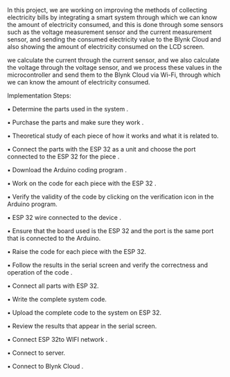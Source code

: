 In this project, we are working on improving the methods of
collecting electricity bills by integrating a smart system through which we
can know the amount of electricity consumed, and this is done through some
sensors such as the voltage measurement sensor and the current
measurement sensor, and sending the consumed electricity value to the
Blynk Cloud and also showing the amount of electricity consumed on
the LCD screen.

we calculate the current through the current sensor,
and we also calculate the voltage through the voltage sensor, and we process
these values in the microcontroller and send them to the Blynk Cloud
via Wi-Fi, through which we can know the amount of electricity consumed.

Implementation Steps:

▪ Determine the parts used in the system .

▪ Purchase the parts and make sure they work .

▪ Theoretical study of each piece of how it works and what it is related to.

▪ Connect the parts with the ESP 32 as a unit and choose the port connected to the ESP
32 for the piece .

▪ Download the Arduino coding program .

▪ Work on the code for each piece with the ESP 32 .

▪ Verify the validity of the code by clicking on the verification icon in the Arduino
program.

▪ ESP 32 wire connected to the device .

▪ Ensure that the board used is the ESP 32 and the port is the same port that is
connected to the Arduino.

▪ Raise the code for each piece with the ESP 32.

▪ Follow the results in the serial screen and verify the correctness and operation of the
code .

▪ Connect all parts with ESP 32.

▪ Write the complete system code.

▪ Upload the complete code to the system on ESP 32.

▪ Review the results that appear in the serial screen.

▪ Connect ESP 32to WIFI network .

▪ Connect to server.

▪ Connect to Blynk Cloud .
